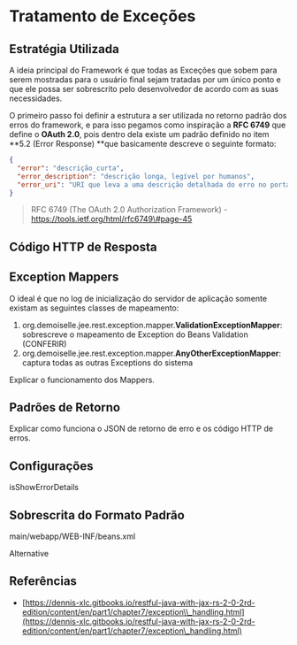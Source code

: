 # Tratamento de Exceções

## Estratégia Utilizada

A ideia principal do Framework é que todas as Exceções que sobem para serem mostradas para o usuário final sejam tratadas por um único ponto e que ele possa ser sobrescrito pelo desenvolvedor de acordo com as suas necessidades.

O primeiro passo foi definir a estrutura a ser utilizada no retorno padrão dos erros do framework, e para isso pegamos como inspiração a **RFC 6749** que define o **OAuth 2.0**, pois dentro dela existe um padrão definido no item **5.2 \(Error Response\) **que basicamente descreve o seguinte formato:

```json
{
  "error": "descrição_curta",
  "error_description": "descrição longa, legível por humanos",
  "error_uri": "URI que leva a uma descrição detalhada do erro no portal do desenvolvedor"
}
```





> RFC 6749 \(The OAuth 2.0 Authorization Framework\) - https://tools.ietf.org/html/rfc6749\#page-45



## Código HTTP de Resposta

## Exception Mappers

O ideal é que no log de inicialização do servidor de aplicação somente existam as seguintes classes de mapeamento:

1. org.demoiselle.jee.rest.exception.mapper.**ValidationExceptionMapper**: sobrescreve o mapeamento de Exception do Beans Validation \(CONFERIR\)
2. org.demoiselle.jee.rest.exception.mapper.**AnyOtherExceptionMapper**: captura todas as outras Exceptions do sistema

Explicar o funcionamento dos Mappers.

## Padrões de Retorno

Explicar como funciona o JSON de retorno de erro e os código HTTP de erros.

## Configurações

isShowErrorDetails

## Sobrescrita do Formato Padrão

main/webapp/WEB-INF/beans.xml

Alternative

## Referências

* [https://dennis-xlc.gitbooks.io/restful-java-with-jax-rs-2-0-2rd-edition/content/en/part1/chapter7/exception\\_handling.html](https://dennis-xlc.gitbooks.io/restful-java-with-jax-rs-2-0-2rd-edition/content/en/part1/chapter7/exception\_handling.html)



